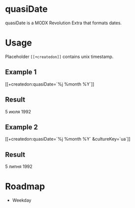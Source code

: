 # quasiDate
quasiDate is a MODX Revolution Extra that formats dates.
# Usage #
Placeholder `[[+createdon]]` contains unix timestamp.
## Example 1 ##
[[+createdon:quasiDate=\`%j %month %Y\`]]
## Result ##
5 июля 1992
## Example 2 ##
[[+createdon:quasiDate=\`%j %month %Y\` &cultureKey=\`ua\`]]
## Result ##
5 липня 1992
# Roadmap #
* Weekday